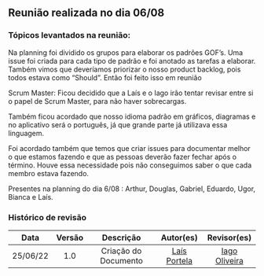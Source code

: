 ## Reunião realizada no dia 06/08


### Tópicos levantados na reunião: <br>

Na planning foi dividido os grupos para elaborar os padrões GOF’s. Uma issue foi criada para cada tipo de padrão e foi anotado as tarefas a elaborar.
Também vimos que deveríamos priorizar o nosso product backlog, pois todos estava como “Should”. Então foi feito isso em reunião

Scrum Master:
Ficou decidido que a Laís e o Iago irão tentar revisar entre si o papel de Scrum Master, para não haver sobrecargas.

Também ficou acordado que nosso idioma padrão em gráficos, diagramas e no aplicativo será o português, já que grande parte já utilizava essa linguagem.

Foi acordado também que temos que criar issues para documentar melhor o que estamos fazendo e que as pessoas deverão fazer fechar após o término. Houve essa necessidade pois não conseguimos saber o que cada membro estava fazendo. 


Presentes na planning do dia 6/08 : Arthur, Douglas, Gabriel, Eduardo, Ugor, Bianca e Laís.


### Histórico de revisão

| Data | Versão | Descrição | Autor(es)|Revisor(es)|
|:----:|:------:|:---------:|:--------:|:--------:|
| 25/06/22 | 1.0 | Criação do Documento | [Laís Portela](https://github.com/laispa) |[Iago Oliveira](https://github.com/iagoomr) |
